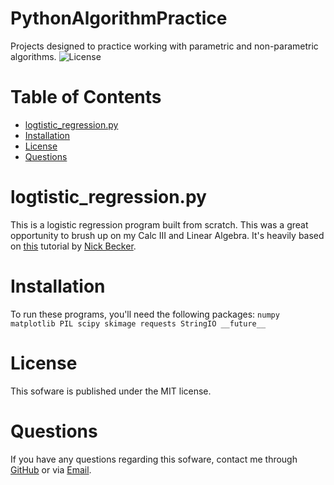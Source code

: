 # PythonAlgorithmPractice
Projects designed to practice working with parametric and non-parametric algorithms.
![License](https://img.shields.io/badge/license-MIT-lightgrey.svg)

# Table of Contents
* [logtistic_regression.py](#logtistic_regressionpy)
* [Installation](#Installation)
* [License](#License)
* [Questions](#Questions)

# logtistic_regression.py
This is a logistic regression program built from scratch. This was a great opportunity to brush up on my Calc III and Linear Algebra. It's heavily based on [this](https://beckernick.github.io/logistic-regression-from-scratch/) tutorial by [Nick Becker](https://github.com/beckernick).

# Installation
To run these programs, you'll need the following packages: `numpy matplotlib PIL scipy skimage requests StringIO __future__`

# License
This sofware is published under the MIT license.

# Questions

If you have any questions regarding this sofware, contact me through 
[GitHub](https://github.com/jishllg) or via [Email](mailto:jishllg@gmail.com).
